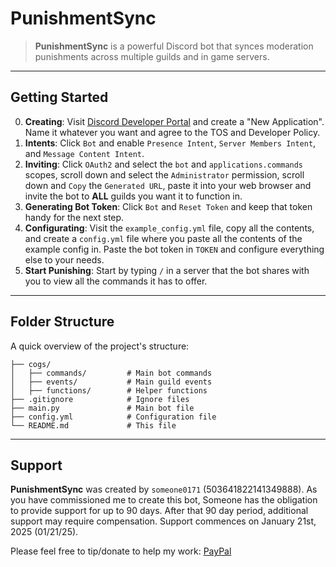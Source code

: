 # **PunishmentSync**

> **PunishmentSync** is a powerful Discord bot that synces moderation punishments across multiple guilds and in game servers.

---

## Getting Started

0. **Creating**: Visit [Discord Developer Portal](https://discord.com/developers/applications) and create a "New Application". Name it whatever you want and agree to the TOS and Developer Policy.
1. **Intents**: Click `Bot` and enable `Presence Intent`, `Server Members Intent`, and `Message Content Intent`.
2. **Inviting**: Click `OAuth2` and select the `bot` and `applications.commands` scopes, scroll down and select the `Administrator` permission, scroll down and `Copy` the `Generated URL`, paste it into your web browser and invite the bot to **ALL** guilds you want it to function in.
3. **Generating Bot Token**: Click `Bot` and `Reset Token` and keep that token handy for the next step.
4. **Configurating**: Visit the `example_config.yml` file, copy all the contents, and create a `config.yml` file where you paste all the contents of the example config in. Paste the bot token in `TOKEN` and configure everything else to your needs.
5. **Start Punishing**: Start by typing `/` in a server that the bot shares with you to view all the commands it has to offer.

---

## **Folder Structure**

A quick overview of the project's structure:

```
├── cogs/
│   ├── commands/         # Main bot commands
│   ├── events/           # Main guild events
│   ├── functions/        # Helper functions
├── .gitignore            # Ignore files
├── main.py               # Main bot file
├── config.yml            # Configuration file
└── README.md             # This file
```

---

## **Support**

**PunishmentSync** was created by `someone0171` (503641822141349888). As you have commissioned me to create this bot, Someone has the obligation to provide support for up to 90 days. After that 90 day period, additional support may require compensation. Support commences on January 21st, 2025 (01/21/25).

Please feel free to tip/donate to help my work: [PayPal](https://paypal.me/Someone0171)